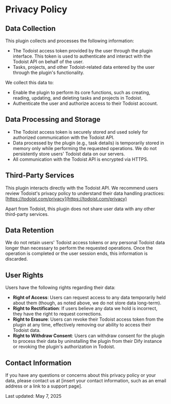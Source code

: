 # Privacy Policy

## Data Collection
This plugin collects and processes the following information:
- The Todoist access token provided by the user through the plugin interface. This token is used to authenticate and interact with the Todoist API on behalf of the user.
- Tasks, projects, and other Todoist-related data entered by the user through the plugin's functionality.

We collect this data to:
- Enable the plugin to perform its core functions, such as creating, reading, updating, and deleting tasks and projects in Todoist.
- Authenticate the user and authorize access to their Todoist account.

## Data Processing and Storage
- The Todoist access token is securely stored and used solely for authorized communication with the Todoist API.
- Data processed by the plugin (e.g., task details) is temporarily stored in memory only while performing the requested operations. We do not persistently store users' Todoist data on our servers.
- All communication with the Todoist API is encrypted via HTTPS.

## Third-Party Services
This plugin interacts directly with the Todoist API. We recommend users review Todoist's privacy policy to understand their data handling practices: [https://todoist.com/privacy](https://todoist.com/privacy)

Apart from Todoist, this plugin does not share user data with any other third-party services.

## Data Retention
We do not retain users' Todoist access tokens or any personal Todoist data longer than necessary to perform the requested operations. Once the operation is completed or the user session ends, this information is discarded.

## User Rights
Users have the following rights regarding their data:
- **Right of Access**: Users can request access to any data temporarily held about them (though, as noted above, we do not store data long-term).
- **Right to Rectification**: If users believe any data we hold is incorrect, they have the right to request corrections.
- **Right to Erasure**: Users can revoke their Todoist access token from the plugin at any time, effectively removing our ability to access their Todoist data.
- **Right to Withdraw Consent**: Users can withdraw consent for the plugin to process their data by uninstalling the plugin from their Dify instance or revoking the plugin's authorization in Todoist.

## Contact Information
If you have any questions or concerns about this privacy policy or your data, please contact us at [insert your contact information, such as an email address or a link to a support page].

Last updated: May 7, 2025

